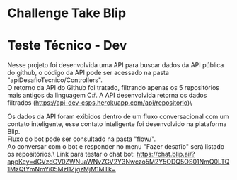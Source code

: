 # Challenge Take Blip
<h1>Teste Técnico - Dev</h1>

Nesse projeto foi desenvolvida uma API para buscar dados da API pública do github, o código da API pode ser acessado na pasta "apiDesafioTecnico/Controllers".\
O retorno da API do Github foi tratado, filtrando apenas os 5 repositórios mais antigos da linguagem C#. A API desenvolvida retorna os dados filtrados (https://api-dev-csps.herokuapp.com/api/repositorio)\

Os dados da API foram exibidos dentro de um fluxo conversacional com um contato inteligente, esse contato inteligente foi desenvolvido na plataforma Blip.\
Fluxo do bot pode ser consultado na pasta "flow/".\
Ao conversar com o bot e responder no menu "Fazer desafio" será listado os repositórios.\ 
Link para testar o chat bot: https://chat.blip.ai/?appKey=dGVzdGV0ZWNuaWNvZGV2Y3Nwczo5M2Y5ODQ5OS01NmQ0LTQ1MzQtYmNmYi05MzI1ZjgzMjM1MTk=
